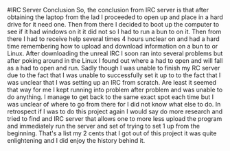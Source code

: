 
#IRC Server Conclusion
	So, the conclusion from IRC server is that after obtaining the laptop from the lad I proceeded to open up and place in a hard drive for it need one.
  Then from there I decided to boot up the computer to see if it had windows on it it did not so I had to run a bun to on it. 
  Then from there I had to receive help several times 4 hours unclear on and had a hard time remembering how to upload and download information on a bun to or Linux. 
  After downloading the unreal IRC I soon ran into several problems but after poking around in the Linux I found out where a had to open and will fall as a had to open and run.
  Sadly though I was unable to finish my RC server due to the fact that I was unable to successfully set it up to to the fact that I was unclear that I was setting up an IRC from scratch.
  Are least it seemed that way for me I kept running into problem after problem and was unable to do anything. 
  I manage to get back to the same exact spot each time but I was unclear of where to go from there for I did not know what else to do.
  In retrospect if I was to do this project again I would say do more research and tried to find and IRC server that allows one to more less upload the program and immediately run the server and set of trying to set 1 up from the beginning. 
  That's a list my 2 cents that I got out of this project it was quite enlightening and I did enjoy the history behind it.
